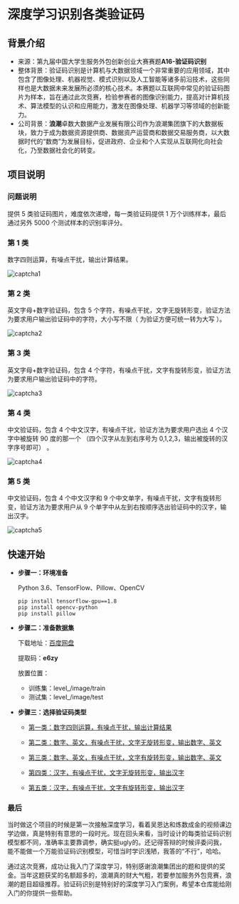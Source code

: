# 深度学习识别各类验证码

## 背景介绍

- 来源：第九届中国大学生服务外包创新创业大赛赛题**A16-验证码识别**
- 整体背景：验证码识别是计算机与大数据领域一个非常重要的应用领域，其中包含了图像处理、机器视觉、模式识别以及人工智能等诸多前沿技术，这些同样也是大数据未来发展所必须的核心技术。本赛题以互联网中常见的验证码图片为样本，旨在通过此次竞赛，检验参赛者的图像识别能力，提高对计算机技术、算法模型的认识和应用能力，激发在图像处理、机器学习等领域的创新能力。
- 公司背景：**浪潮**卓数大数据产业发展有限公司作为浪潮集团旗下的大数据板块，致力于成为数据资源提供商、数据资产运营商和数据交易服务商，以大数据时代的“数商”为发展目标，促进政府、企业和个人实现从互联网化向社会化，乃至数据社会化的转变。

## 项目说明

### 问题说明

提供 5 类验证码图片，难度依次递增，每一类验证码提供 1 万个训练样本，最后通过另外 5000 个测试样本的识别率评分。

### 第 1 类

数字四则运算，有噪点干扰，输出计算结果。

![captcha1](https://github.com/czczup/Captcha-Recognition/blob/master/docs/captcha1.png?raw=true)

### 第 2 类

英文字母+数字验证码，包含 5 个字符，有噪点干扰，文字无旋转形变，验证方法为要求用户输出验证码中的字符，大小写不限（ 为验证方便可统一转为大写 ）。

![captcha2](https://github.com/czczup/Captcha-Recognition/blob/master/docs/captcha2.png?raw=true)

### 第 3 类

英文字母+数字验证码，包含 4 个字符，有噪点干扰，文字有旋转形变，验证方法为要求用户输出验证码中的字符。

![captcha3](https://github.com/czczup/Captcha-Recognition/blob/master/docs/captcha3.png?raw=true)

### 第 4 类

中文验证码，包含 4 个中文汉字，有噪点干扰，验证方法为要求用户选出 4 个汉字中被旋转 90 度的那一个 （四个汉字从左到右序号为 0,1,2,3，输出被旋转的汉字序号即可） 。

![captcha4](https://github.com/czczup/Captcha-Recognition/blob/master/docs/captcha4.png?raw=true)

### 第 5 类

中文验证码，包含 4 个中文汉字和 9 个中文单字，有噪点干扰，文字有旋转形变，验证方法为要求用户从 9 个单字中从左到右按顺序选出验证码中的汉字，输出汉字。

![captcha5](https://github.com/czczup/Captcha-Recognition/blob/master/docs/captcha5.png?raw=true)

## 快速开始

- **步骤一：环境准备**

  Python 3.6、TensorFlow、Pillow、OpenCV

  ```
  pip install tensorflow-gpu==1.8
  pip install opencv-python
  pip install pillow
  ```

- **步骤二：准备数据集**

  下载地址：[百度网盘](https://pan.baidu.com/s/1A07EiNpy7e3sXSyaVyDvSA) 

  提取码：**e6zy**

  放置位置：

  - 训练集：level_/image/train
  - 测试集：level_/image/test

- **步骤三：选择验证码类型**

  - [第一类：数字四则运算，有噪点干扰，输出计算结果](https://github.com/czczup/Captcha-Recognition/tree/master/level1)

  - [第二类：数字、英文，有噪点干扰，文字无旋转形变，输出数字、英文](https://github.com/czczup/Captcha-Recognition/tree/master/level2)

  - [第三类：数字、英文，有噪点干扰，文字有旋转形变，输出数字、英文](https://github.com/czczup/Captcha-Recognition/tree/master/level3)

  - [第四类：汉字，有噪点干扰，文字无旋转形变，输出汉字](https://github.com/czczup/Captcha-Recognition/tree/master/level4)

  - [第五类：汉字，有噪点干扰，文字有旋转形变，输出汉字](https://github.com/czczup/Captcha-Recognition/tree/master/level5)

### 最后

当时做这个项目的时候是第一次接触深度学习，看着吴恩达和炼数成金的视频课边学边做，真是特别有意思的一段时光。现在回头来看，当时设计的每类验证码识别模型都不同，准确率主要靠调参，确实挺ugly的。还记得答辩的时候评委问我，能不能做一个万能验证码识别模型，可惜当时学识浅陋，我答的“不行”，哈哈。

通过这次竞赛，成功让我入门了深度学习，特别感谢浪潮集团出的题和提供的奖金。当年这题获奖的名额超多的，浪潮真的财大气粗，若要参加服务外包竞赛，浪潮的题目超级推荐。验证码识别是特别好的深度学习入门案例，希望本仓库能给刚入门的你提供一些帮助。